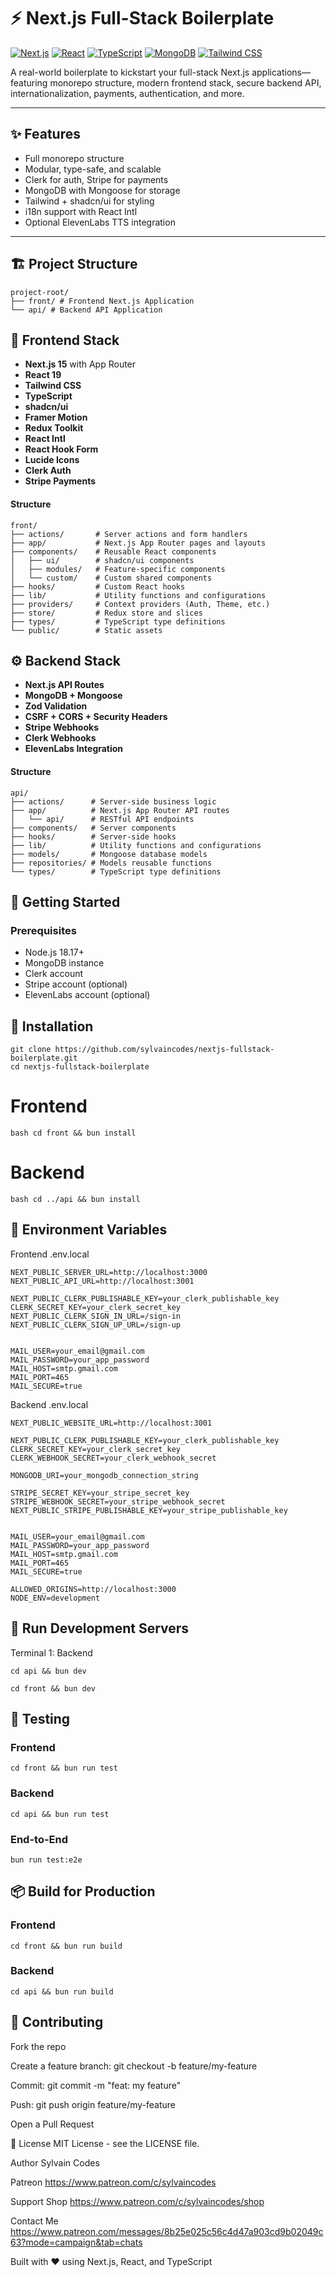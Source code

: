 # ⚡ Next.js Full-Stack Boilerplate

[![Next.js](https://img.shields.io/badge/Next.js-15-black?style=flat-square&logo=next.js)](https://nextjs.org/)
[![React](https://img.shields.io/badge/React-19-blue?style=flat-square&logo=react)](https://reactjs.org/)
[![TypeScript](https://img.shields.io/badge/TypeScript-5.0-blue?style=flat-square&logo=typescript)](https://www.typescriptlang.org/)
[![MongoDB](https://img.shields.io/badge/MongoDB-green?style=flat-square&logo=mongodb)](https://www.mongodb.com/)
[![Tailwind CSS](https://img.shields.io/badge/Tailwind_CSS-38B2AC?style=flat-square&logo=tailwind-css)](https://tailwindcss.com/)

A real-world boilerplate to kickstart your full-stack Next.js applications—featuring monorepo structure, modern frontend stack, secure backend API, internationalization, payments, authentication, and more.

---

## ✨ Features

- Full monorepo structure
- Modular, type-safe, and scalable
- Clerk for auth, Stripe for payments
- MongoDB with Mongoose for storage
- Tailwind + shadcn/ui for styling
- i18n support with React Intl
- Optional ElevenLabs TTS integration

---

## 🏗️ Project Structure

```
project-root/
├── front/ # Frontend Next.js Application
└── api/ # Backend API Application
```


## 🎨 Frontend Stack

- **Next.js 15** with App Router
- **React 19**
- **Tailwind CSS**
- **TypeScript**
- **shadcn/ui**
- **Framer Motion**
- **Redux Toolkit**
- **React Intl**
- **React Hook Form**
- **Lucide Icons**
- **Clerk Auth**
- **Stripe Payments**

#### Structure

```
front/
├── actions/       # Server actions and form handlers
├── app/           # Next.js App Router pages and layouts
├── components/    # Reusable React components
│   ├── ui/        # shadcn/ui components
│   ├── modules/   # Feature-specific components
│   └── custom/    # Custom shared components
├── hooks/         # Custom React hooks
├── lib/           # Utility functions and configurations
├── providers/     # Context providers (Auth, Theme, etc.)
├── store/         # Redux store and slices
├── types/         # TypeScript type definitions
└── public/        # Static assets
```

## ⚙️ Backend Stack

- **Next.js API Routes**
- **MongoDB + Mongoose**
- **Zod Validation**
- **CSRF + CORS + Security Headers**
- **Stripe Webhooks**
- **Clerk Webhooks**
- **ElevenLabs Integration**

#### Structure

```
api/
├── actions/      # Server-side business logic
├── app/          # Next.js App Router API routes
│   └── api/      # RESTful API endpoints
├── components/   # Server components
├── hooks/        # Server-side hooks
├── lib/          # Utility functions and configurations
├── models/       # Mongoose database models
├── repositories/ # Models reusable functions
└── types/        # TypeScript type definitions
```

## 🔧 Getting Started

### Prerequisites

- Node.js 18.17+
- MongoDB instance
- Clerk account
- Stripe account (optional)
- ElevenLabs account (optional)


## 🚀 Installation

```
git clone https://github.com/sylvaincodes/nextjs-fullstack-boilerplate.git
cd nextjs-fullstack-boilerplate
```


# Frontend
```bash cd front && bun install```

# Backend
```bash cd ../api && bun install```


## 🔐 Environment Variables
Frontend .env.local

```
NEXT_PUBLIC_SERVER_URL=http://localhost:3000
NEXT_PUBLIC_API_URL=http://localhost:3001

NEXT_PUBLIC_CLERK_PUBLISHABLE_KEY=your_clerk_publishable_key
CLERK_SECRET_KEY=your_clerk_secret_key
NEXT_PUBLIC_CLERK_SIGN_IN_URL=/sign-in
NEXT_PUBLIC_CLERK_SIGN_UP_URL=/sign-up


MAIL_USER=your_email@gmail.com
MAIL_PASSWORD=your_app_password
MAIL_HOST=smtp.gmail.com
MAIL_PORT=465
MAIL_SECURE=true
```

Backend .env.local
```
NEXT_PUBLIC_WEBSITE_URL=http://localhost:3001

NEXT_PUBLIC_CLERK_PUBLISHABLE_KEY=your_clerk_publishable_key
CLERK_SECRET_KEY=your_clerk_secret_key
CLERK_WEBHOOK_SECRET=your_clerk_webhook_secret

MONGODB_URI=your_mongodb_connection_string

STRIPE_SECRET_KEY=your_stripe_secret_key
STRIPE_WEBHOOK_SECRET=your_stripe_webhook_secret
NEXT_PUBLIC_STRIPE_PUBLISHABLE_KEY=your_stripe_publishable_key


MAIL_USER=your_email@gmail.com
MAIL_PASSWORD=your_app_password
MAIL_HOST=smtp.gmail.com
MAIL_PORT=465
MAIL_SECURE=true

ALLOWED_ORIGINS=http://localhost:3000
NODE_ENV=development
```


## 🧪 Run Development Servers
Terminal 1: Backend

```cd api && bun dev```

```cd front && bun dev```

##  🧪 Testing

###  Frontend
```cd front && bun run test```

###  Backend
```cd api && bun run test```

###  End-to-End
```bun run test:e2e```

## 📦 Build for Production

###  Frontend
```cd front && bun run build```

###  Backend
```cd api && bun run build```


## 🤝 Contributing
Fork the repo

Create a feature branch: git checkout -b feature/my-feature

Commit: git commit -m "feat: my feature"

Push: git push origin feature/my-feature

Open a Pull Request

📄 License
MIT License - see the LICENSE file.

 Author
Sylvain Codes

Patreon https://www.patreon.com/c/sylvaincodes

Support Shop https://www.patreon.com/c/sylvaincodes/shop

Contact Me https://www.patreon.com/messages/8b25e025c56c4d47a903cd9b02049c63?mode=campaign&tab=chats

Built with ❤️ using Next.js, React, and TypeScript